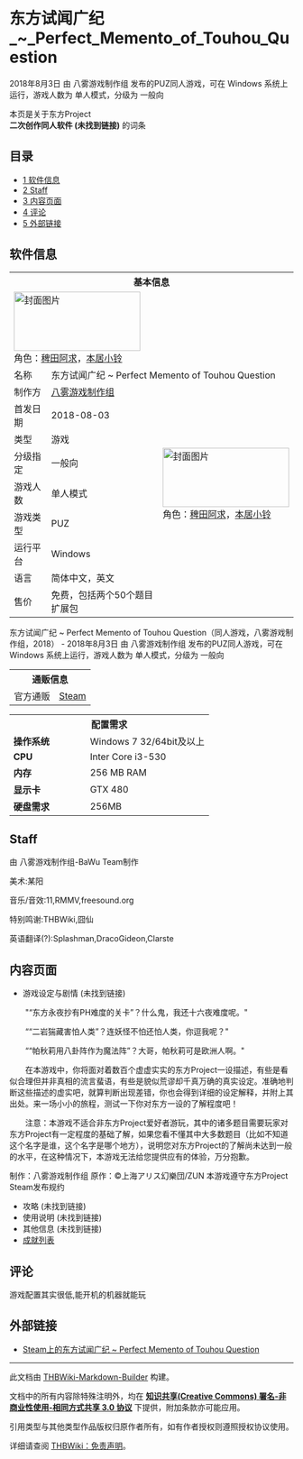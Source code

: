 # 东方试闻广纪_~_Perfect_Memento_of_Touhou_Question

<!-- source html: G:\repos\THBWiki-Markdown-Builder\THBWikiMarkdown\Temp\main\5\5b\ns0%3A%E4%B8%9C%E6%96%B9%E8%AF%95%E9%97%BB%E5%B9%BF%E7%BA%AA_%7E_Perfect_Memento_of_Touhou_Question.html -->

2018年8月3日 由 八雾游戏制作组  发布的PUZ同人游戏，可在 Windows 系统上运行，游戏人数为 单人模式，分级为 一般向

本页是关于东方Project  
 **二次创作同人软件 (未找到链接)** 的词条
## 目录

- [1 软件信息](#软件信息)
- [2 Staff](#Staff)
- [3 内容页面](#内容页面)
- [4 评论](#评论)
- [5 外部链接](#外部链接)




## 软件信息

<table><tbody><tr><th colspan="3">基本信息</th></tr><tr><td class="cover-artwork-mobile" colspan="2"><a href="./文件-东方试闻广纪_~_Perfect_Memento_of_Touhou_Question封面.jpg.md" class="image" title="封面图片"><img alt="封面图片" src="https://upload.thwiki.cc/thumb/e/ea/%E4%B8%9C%E6%96%B9%E8%AF%95%E9%97%BB%E5%B9%BF%E7%BA%AA_~_Perfect_Memento_of_Touhou_Question%E5%B0%81%E9%9D%A2.jpg/224px-%E4%B8%9C%E6%96%B9%E8%AF%95%E9%97%BB%E5%B9%BF%E7%BA%AA_~_Perfect_Memento_of_Touhou_Question%E5%B0%81%E9%9D%A2.jpg" decoding="async" loading="lazy" width="224" height="105" srcset="https://upload.thwiki.cc/thumb/e/ea/%E4%B8%9C%E6%96%B9%E8%AF%95%E9%97%BB%E5%B9%BF%E7%BA%AA_~_Perfect_Memento_of_Touhou_Question%E5%B0%81%E9%9D%A2.jpg/336px-%E4%B8%9C%E6%96%B9%E8%AF%95%E9%97%BB%E5%B9%BF%E7%BA%AA_~_Perfect_Memento_of_Touhou_Question%E5%B0%81%E9%9D%A2.jpg 1.5x, https://upload.thwiki.cc/thumb/e/ea/%E4%B8%9C%E6%96%B9%E8%AF%95%E9%97%BB%E5%B9%BF%E7%BA%AA_~_Perfect_Memento_of_Touhou_Question%E5%B0%81%E9%9D%A2.jpg/448px-%E4%B8%9C%E6%96%B9%E8%AF%95%E9%97%BB%E5%B9%BF%E7%BA%AA_~_Perfect_Memento_of_Touhou_Question%E5%B0%81%E9%9D%A2.jpg 2x" data-file-width="460" data-file-height="215"></a><div class="cover-char">角色：<a href="./稗田阿求.md" title="稗田阿求">稗田阿求</a>，<a href="./本居小铃.md" title="本居小铃">本居小铃</a></div></td>
</tr><tr><td class="label">名称</td><td colspan="2"> 东方试闻广纪 ~ Perfect Memento of Touhou Question </td></tr><tr><td class="label">制作方</td><td><a href="./八雾游戏制作组.md" title="八雾游戏制作组">八雾游戏制作组</a></td><td class="cover-artwork" rowspan="8" style="min-width:224px;"><a href="./文件-东方试闻广纪_~_Perfect_Memento_of_Touhou_Question封面.jpg.md" class="image" title="封面图片"><img alt="封面图片" src="https://upload.thwiki.cc/thumb/e/ea/%E4%B8%9C%E6%96%B9%E8%AF%95%E9%97%BB%E5%B9%BF%E7%BA%AA_~_Perfect_Memento_of_Touhou_Question%E5%B0%81%E9%9D%A2.jpg/224px-%E4%B8%9C%E6%96%B9%E8%AF%95%E9%97%BB%E5%B9%BF%E7%BA%AA_~_Perfect_Memento_of_Touhou_Question%E5%B0%81%E9%9D%A2.jpg" decoding="async" loading="lazy" width="224" height="105" srcset="https://upload.thwiki.cc/thumb/e/ea/%E4%B8%9C%E6%96%B9%E8%AF%95%E9%97%BB%E5%B9%BF%E7%BA%AA_~_Perfect_Memento_of_Touhou_Question%E5%B0%81%E9%9D%A2.jpg/336px-%E4%B8%9C%E6%96%B9%E8%AF%95%E9%97%BB%E5%B9%BF%E7%BA%AA_~_Perfect_Memento_of_Touhou_Question%E5%B0%81%E9%9D%A2.jpg 1.5x, https://upload.thwiki.cc/thumb/e/ea/%E4%B8%9C%E6%96%B9%E8%AF%95%E9%97%BB%E5%B9%BF%E7%BA%AA_~_Perfect_Memento_of_Touhou_Question%E5%B0%81%E9%9D%A2.jpg/448px-%E4%B8%9C%E6%96%B9%E8%AF%95%E9%97%BB%E5%B9%BF%E7%BA%AA_~_Perfect_Memento_of_Touhou_Question%E5%B0%81%E9%9D%A2.jpg 2x" data-file-width="460" data-file-height="215"></a><div class="cover-char">角色：<a href="./稗田阿求.md" title="稗田阿求">稗田阿求</a>，<a href="./本居小铃.md" title="本居小铃">本居小铃</a></div></td>
</tr><tr><td class="label">首发日期</td><td>2018-08-03</td></tr><tr><td class="label">类型</td><td>游戏</td></tr><tr><td class="label">分级指定</td><td>一般向</td></tr><tr><td class="label">游戏人数</td><td>单人模式</td></tr><tr><td class="label">游戏类型</td><td>PUZ</td></tr><tr><td class="label">运行平台</td><td>Windows</td></tr><tr><td class="label">语言</td><td>简体中文，英文</td></tr><tr><td class="label">售价</td><td>免费，包括两个50个题目扩展包</td></tr></tbody></table>

东方试闻广纪 ~ Perfect Memento of Touhou Question（同人游戏，八雾游戏制作组，2018） - 2018年8月3日 由 八雾游戏制作组  发布的PUZ同人游戏，可在 Windows 系统上运行，游戏人数为 单人模式，分级为 一般向
  
  

  


<table><tbody><tr><th colspan="3">通贩信息</th></tr><tr><td class="label">官方通贩</td><td colspan="2"><a rel="nofollow" class="external text" href="https://store.steampowered.com/app/904740">Steam</a></td></tr></tbody></table>



<table>
<tbody><tr><th colspan="2">配置需求</th></tr>
<tr><td style="width:120px;padding-left:7px;"><b>操作系统</b></td><td>Windows 7 32/64bit及以上</td></tr><tr><td style="width:120px;padding-left:7px;"><b>CPU</b></td><td>Inter Core i3-530</td></tr><tr><td style="width:120px;padding-left:7px;"><b>内存</b></td><td>256 MB RAM</td></tr><tr><td style="width:120px;padding-left:7px;"><b>显示卡</b></td><td>GTX 480</td></tr><tr><td style="width:120px;padding-left:7px;"><b>硬盘需求</b></td><td>256MB</td></tr>
</tbody></table>


## Staff
  
由 八雾游戏制作组-BaWu Team制作  

美术:某阳  

音乐/音效:11,RMMV,freesound.org  

特别鸣谢:THBWiki,囧仙  

英语翻译(?):Splashman,DracoGideon,Clarste
  

## 内容页面
- 游戏设定与剧情 (未找到链接)

  
　　"“东方永夜抄有PH难度的关卡”？什么鬼，我还十六夜难度呢。"  

　　““二岩猯藏害怕人类”？连妖怪不怕还怕人类，你逗我呢？"  

　　““帕秋莉用八卦阵作为魔法阵”？大哥，帕秋莉可是欧洲人啊。"  

  
  
　　在本游戏中，你将面对着数百个虚虚实实的东方Project一设描述，有些是看似合理但并非真相的流言蜚语，有些是貌似荒谬却千真万确的真实设定。准确地判断这些描述的虚实吧，就算判断出现差错，你也会得到详细的设定解释，并附上其出处。来一场小小的旅程，测试一下你对东方一设的了解程度吧！  

  
  
　　注意：本游戏不适合非东方Project爱好者游玩，其中的诸多题目需要玩家对东方Project有一定程度的基础了解，如果您看不懂其中大多数题目（比如不知道这个名字是谁，这个名字是哪个地方），说明您对东方Project的了解尚未达到一般的水平，在这种情况下，本游戏无法给您提供应有的体验，万分抱歉。  

  
  
  

制作：八雾游戏制作组
原作：©上海アリス幻樂団/ZUN
本游戏遵守东方Project Steam发布规约
  

- 攻略 (未找到链接)
- 使用说明 (未找到链接)
- 其他信息 (未找到链接)
- [成就列表](./东方试闻广纪_~_Perfect_Memento_of_Touhou_Question-成就.md)

## 评论
  
游戏配置其实很低,能开机的机器就能玩
  

## 外部链接
- [Steam上的东方试闻广纪 ~ Perfect Memento of Touhou Question](https://store.steampowered.com/app/904740/__Perfect_Memento_of_Touhou_Question/)

  
  

  





---

此文档由 [THBWiki-Markdown-Builder](https://github.com/Delsin-Yu/THBWiki-Markdown-Builder) 构建。

文档中的所有内容除特殊注明外，均在 [**知识共享(Creative Commons) 署名-非商业性使用-相同方式共享 3.0 协议**](https://creativecommons.org/licenses/by-sa/3.0/deed.zh-hans) 下提供，附加条款亦可能应用。

引用类型与其他类型作品版权归原作者所有，如有作者授权则遵照授权协议使用。

详细请查阅 [THBWiki：免责声明](https://thbwiki.cc/THBWiki:%E5%85%8D%E8%B4%A3%E5%A3%B0%E6%98%8E)。

